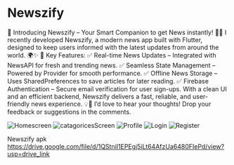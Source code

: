 # Newszify
🚀 Introducing Newszify – Your Smart Companion to get News instantly! 📰📱
I recently developed Newszify, a modern news app built with Flutter, designed to keep users informed with the latest updates from around the world. 🌍✨
🔹 Key Features:
 ✅ Real-time News Updates – Integrated with NewsAPI for fresh and trending news.
 ✅ Seamless State Management – Powered by Provider for smooth performance.
 ✅ Offline News Storage – Uses SharedPreferences to save articles for later reading.
 ✅ Firebase Authentication – Secure email verification for user sign-ups.
With a clean UI and an efficient backend, Newszify delivers a fast, reliable, and user-friendly news experience. 💡📢
I’d love to hear your thoughts! Drop your feedback or suggestions in the comments.

![Homescreen](https://github.com/user-attachments/assets/12f944c2-162f-4eab-89d4-12407eba496f)
![catagoricesScreen](https://github.com/user-attachments/assets/2745c47d-f0ef-4085-a016-b1316515ed4b)
![Profile](https://github.com/user-attachments/assets/1eb05626-0acb-4122-b251-0598c684177f)
![Login](https://github.com/user-attachments/assets/3820ec64-cad8-4d74-aa8f-482670ec3e4a)
![Register](https://github.com/user-attachments/assets/281b455a-132b-4652-b8a0-3cbc47975838)


Newszify apk
https://drive.google.com/file/d/1QStniI1EPEgj5iLt64AfzUa6480FIePd/view?usp=drive_link
